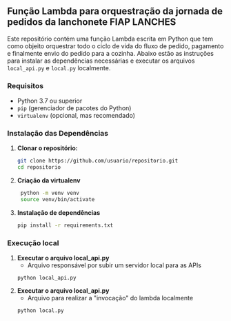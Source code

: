 ## Função Lambda para orquestração da jornada de pedidos da lanchonete FIAP LANCHES

Este repositório contém uma função Lambda escrita em Python que tem como objeito orquestrar todo o ciclo de vida do fluxo de pedido, pagamento e finalmente envio do pedido para a cozinha. Abaixo estão as instruções para instalar as dependências necessárias e executar os arquivos `local_api.py` e `local.py` localmente.

### Requisitos

- Python 3.7 ou superior
- `pip` (gerenciador de pacotes do Python)
- `virtualenv` (opcional, mas recomendado)

### Instalação das Dependências

1. **Clonar o repositório:**

   ```bash
   git clone https://github.com/usuario/repositorio.git
   cd repositorio
   ```

2. **Criação da virtualenv**
   ```bash
    python -m venv venv
    source venv/bin/activate
   ```

3. **Instalação de dependências**

   ```bash
   pip install -r requirements.txt
   ```

### Execução local
1. **Executar o arquivo local_api.py**
    - Arquivo responsável por subir um servidor local para as APIs
    ```
    python local_api.py
    ```
2. **Executar o arquivo local_api.py**
    - Arquivo para realizar a "invocação" do lambda localmente
    ```
    python local.py
    ```

